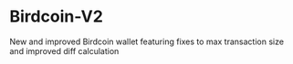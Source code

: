 Birdcoin-V2
===========

New and improved Birdcoin wallet featuring fixes to max transaction size and improved diff calculation
